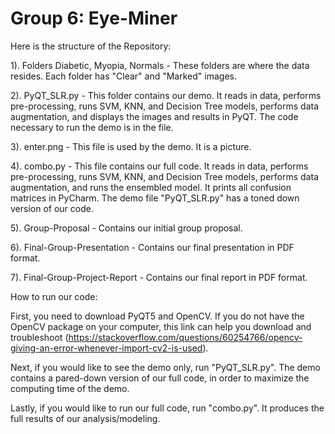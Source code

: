 # Group 6: Eye-Miner

Here is the structure of the Repository:

1). Folders Diabetic, Myopia, Normals - These folders are where the data resides. Each folder has "Clear" and "Marked" images.
	
2). PyQT_SLR.py - This folder contains our demo. It reads in data, performs pre-processing, runs SVM, KNN, and Decision Tree models, performs data augmentation, and displays the images and results in PyQT. The code necessary to run the demo is in the file.
	
3). enter.png - This file is used by the demo. It is a picture.
	
4). combo.py - This file contains our full code. It reads in data, performs pre-processing, runs SVM, KNN, and Decision Tree models, performs data augmentation, and runs the ensembled model. It prints all confusion matrices in PyCharm. The demo file "PyQT_SLR.py" has a toned down version of our code.
	
5). Group-Proposal - Contains our initial group proposal.
	
6). Final-Group-Presentation - Contains our final presentation in PDF format.
	
7). Final-Group-Project-Report - Contains our final report in PDF format.
	
How to run our code:

First, you need to download PyQT5 and OpenCV. If you do not have the OpenCV package on your computer, this link can help you download and troubleshoot (https://stackoverflow.com/questions/60254766/opencv-giving-an-error-whenever-import-cv2-is-used).

Next, if you would like to see the demo only, run "PyQT_SLR.py". The demo contains a pared-down version of our full code, in order to maximize the computing time of the demo.

Lastly, if you would like to run our full code, run "combo.py". It produces the full results of our analysis/modeling.

